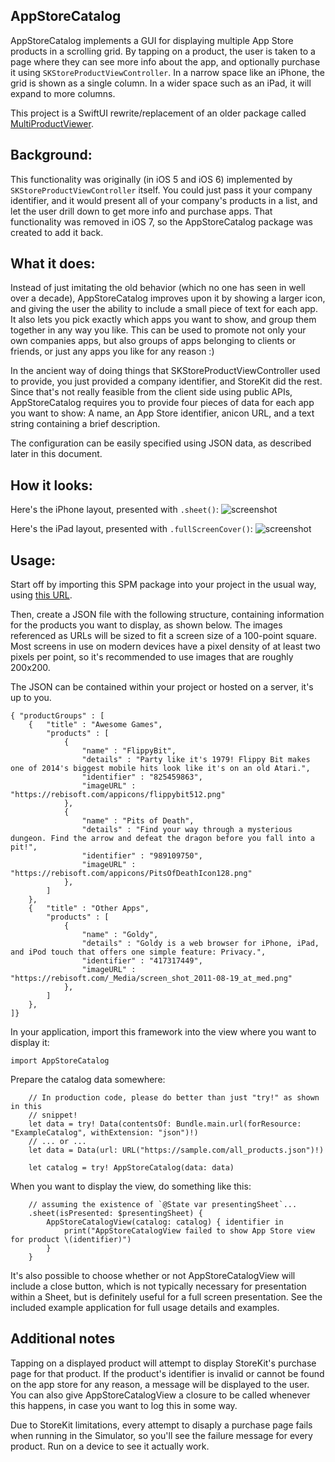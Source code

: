 AppStoreCatalog
----

AppStoreCatalog implements a GUI for displaying multiple App Store products in
a scrolling grid. By tapping on a product, the user is taken to a page where
they can see more info about the app, and optionally purchase it using
`SKStoreProductViewController`. In a narrow space like an iPhone, the grid is
shown as a single column. In a wider space such as an iPad, it will expand to
more columns.

This project is a SwiftUI rewrite/replacement of an older package called 
[MultiProductViewer](https://github.com/jnutting/MultiProductViewer).

Background:
-----

This functionality was originally (in iOS 5 and iOS 6) implemented by
`SKStoreProductViewController` itself. You could just pass it your company
identifier, and it would present all of your company's products in a list, and
let the user drill down to get more info and purchase apps. That functionality
was removed in iOS 7, so the AppStoreCatalog package was created to add it back.

What it does:
-----

Instead of just imitating the old behavior (which no one has seen in well over
a decade), AppStoreCatalog improves upon it by showing a larger icon, and giving
the user the ability to include a small piece of text for each app. It also lets
you pick exactly which apps you want to show, and group them together in any way
you like. This can be used to promote not only your own companies apps, but also
groups of apps belonging to clients or friends, or just any apps you like for
any reason :)

In the ancient way of doing things that SKStoreProductViewController used to
provide, you just provided a company identifier, and StoreKit did the rest.
Since that's not really feasible from the client side using public APIs,
AppStoreCatalog requires you to provide four pieces of data for each app you
want to show: A name, an App Store identifier, anicon URL, and a text string
containing a brief description.

The configuration can be easily specified using JSON data, as described later
in this document.

How it looks:
-----

Here's the iPhone layout, presented with `.sheet()`:
![screenshot](https://raw.github.com/jnutting/AppStoreCatalog/Screens/iPhone-screenshot.png)

Here's the iPad layout, presented with `.fullScreenCover()`:
![screenshot](https://raw.github.com/jnutting/AppStoreCatalog/Screens/iPad-screenshot.png)

Usage:
-----

Start off by importing this SPM package into your project in the usual way,
using [this URL](https://github.com/jnutting/AppStoreCatalog).

Then, create a JSON file with the following structure, containing information
for the products you want to display, as shown below. The images referenced
as URLs will be sized to fit a screen size of a 100-point square. Most screens
in use on modern devices have a pixel density of at least two pixels per point,
so it's recommended to use images that are roughly 200x200.

The JSON can be contained within your project or hosted on a server, it's up
to you.

```
{ "productGroups" : [
    {   "title" : "Awesome Games",
        "products" : [
            {
                "name" : "FlippyBit",
                "details" : "Party like it's 1979! Flippy Bit makes one of 2014's biggest mobile hits look like it's on an old Atari.",
                "identifier" : "825459863",
                "imageURL" : "https://rebisoft.com/appicons/flippybit512.png"
            },
            {
                "name" : "Pits of Death",
                "details" : "Find your way through a mysterious dungeon. Find the arrow and defeat the dragon before you fall into a pit!",
                "identifier" : "989109750",
                "imageURL" : "https://rebisoft.com/appicons/PitsOfDeathIcon128.png"
            },
        ]
    },
    {   "title" : "Other Apps",
        "products" : [
            {
                "name" : "Goldy",
                "details" : "Goldy is a web browser for iPhone, iPad, and iPod touch that offers one simple feature: Privacy.",
                "identifier" : "417317449",
                "imageURL" : "https://rebisoft.com/_Media/screen_shot_2011-08-19_at_med.png"
            },
        ]
    },
]}
```

In your application, import this framework into the view where you want to
display it:

```
import AppStoreCatalog
```

Prepare the catalog data somewhere:
```
    // In production code, please do better than just "try!" as shown in this
    // snippet! 
    let data = try! Data(contentsOf: Bundle.main.url(forResource: "ExampleCatalog", withExtension: "json")!)
    // ... or ...
    let data = Data(url: URL("https://sample.com/all_products.json")!)
    
    let catalog = try! AppStoreCatalog(data: data) 
```

When you want to display the view, do something like this:
```
    // assuming the existence of `@State var presentingSheet`...
    .sheet(isPresented: $presentingSheet) {
        AppStoreCatalogView(catalog: catalog) { identifier in
            print("AppStoreCatalogView failed to show App Store view for product \(identifier)")
        }
    }

```

It's also possible to choose whether or not AppStoreCatalogView will include a
close button, which is not typically necessary for presentation within a Sheet,
but is definitely useful for a full screen presentation. See the included
example application for full usage details and examples.

Additional notes
-----

Tapping on a displayed product will attempt to display StoreKit's purchase page
for that product. If the product's identifier is invalid or cannot be found on
the app store for any reason, a message will be displayed to the user. You can
also give AppStoreCatalogView a closure to be called whenever this happens, in
case you want to log this in some way.

Due to StoreKit limitations, every attempt to disaply a purchase page fails when
running in the Simulator, so you'll see the failure message for every product.
Run on a device to see it actually work. 
